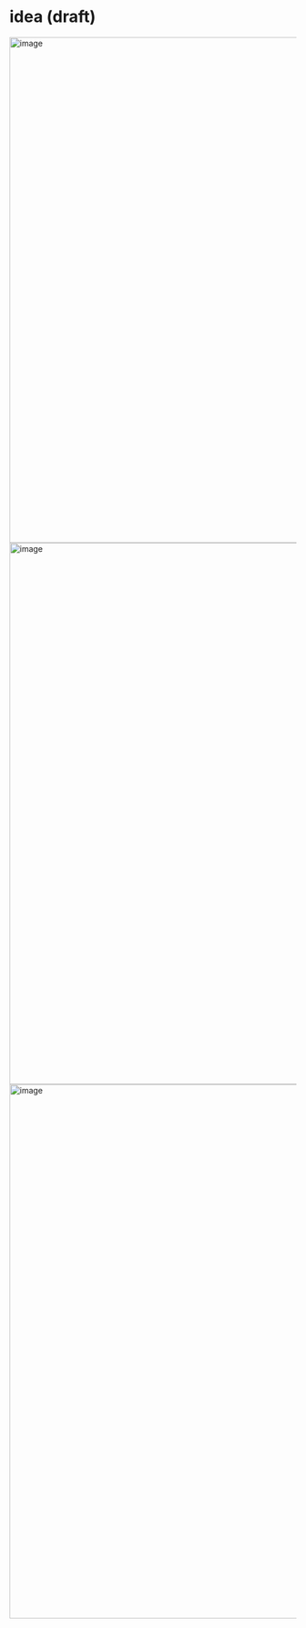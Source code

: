 # idea (draft)


<img width="887" alt="image" src="https://github.com/user-attachments/assets/bd62b45d-a5bc-480d-9bbe-5d29fe3be012" />

<img width="950" alt="image" src="https://github.com/user-attachments/assets/9aef3ea9-ce6c-4726-b47a-ba2464591508" />

<img width="937" alt="image" src="https://github.com/user-attachments/assets/fbf7a3bb-c669-4299-90af-30abda21bffd" />


